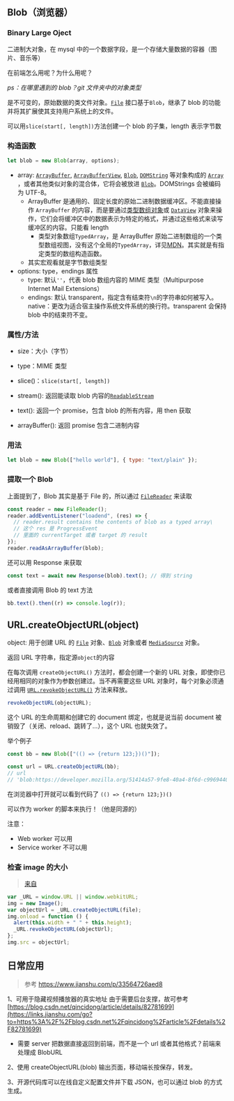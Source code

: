 ## Blob（浏览器）

### Binary Large Oject

二进制大对象，在 mysql 中的一个数据字段，是一个存储大量数据的容器（图片、音乐等）

在前端怎么用呢？为什么用呢？

_ps：在哪里遇到的 blob？git 文件夹中的对象类型_

是不可变的，原始数据的类文件对象。[`File`](https://developer.mozilla.org/zh-CN/docs/Web/API/File) 接口基于`Blob`，继承了 blob 的功能并将其扩展使其支持用户系统上的文件。

可以用`slice(start[, length])`方法创建一个 blob 的子集，length 表示字节数

### 构造函数

```js
let blob = new Blob(array, options);
```

- array: [`ArrayBuffer`](https://developer.mozilla.org/zh-CN/docs/Web/JavaScript/Reference/Global_Objects/ArrayBuffer), [`ArrayBufferView`](https://developer.mozilla.org/zh-CN/docs/Web/API/ArrayBufferView), [`Blob`](https://developer.mozilla.org/zh-CN/docs/Web/API/Blob), [`DOMString`](https://developer.mozilla.org/zh-CN/docs/Web/API/DOMString) 等对象构成的 [`Array`](https://developer.mozilla.org/zh-CN/docs/Web/JavaScript/Reference/Array) ，或者其他类似对象的混合体，它将会被放进 [`Blob`](https://developer.mozilla.org/zh-CN/docs/Web/API/Blob)。DOMStrings 会被编码为 UTF-8。
  - ArrayBuffer 是通用的、固定长度的原始二进制数据缓冲区。不能直接操作 `ArrayBuffer` 的内容，而是要通过[类型数组对象](https://developer.mozilla.org/zh-CN/docs/Web/JavaScript/Reference/Global_Objects/TypedArray)或 [`DataView`](https://developer.mozilla.org/zh-CN/docs/Web/JavaScript/Reference/Global_Objects/DataView) 对象来操作，它们会将缓冲区中的数据表示为特定的格式，并通过这些格式来读写缓冲区的内容。只能看 length
    - 类型对象数组`TypedArray`，是 ArrayBuffer 原始二进制数组的一个类型数组视图，没有这个全局的`TypedArray`，详见[MDN](https://developer.mozilla.org/zh-CN/docs/Web/JavaScript/Reference/Global_Objects/TypedArray)。其实就是有指定类型的数组构造函数。
  - 其实宏观看就是字节数组类型
- options: type，endings 属性
  - type: 默认`''`，代表 blob 数组内容的 MIME 类型（Multipurpose Internet Mail Extensions）
  - endings: 默认 transparent，指定含有结束符`\n`的字符串如何被写入。native：更改为适合宿主操作系统文件系统的换行符。transparent 会保持 blob 中的结束符不变。

### 属性/方法

- size：大小（字节）

- type：MIME 类型

- slice()：`slice(start[, length])`

- stream(): 返回能读取 blob 内容的[`ReadableStream`](https://developer.mozilla.org/zh-CN/docs/Web/API/ReadableStream)
- text(): 返回一个 promise，包含 blob 的所有内容，用 then 获取
- arrayBuffer(): 返回 promise 包含二进制内容

### 用法

```js
let blob = new Blob(["hello world"], { type: "text/plain" });
```

### 提取一个 Blob

上面提到了，Blob 其实是基于 File 的，所以通过 [`FileReader`](https://developer.mozilla.org/en-US/docs/Web/API/FileReader) 来读取

```js
const reader = new FileReader();
reader.addEventListener("loadend", (res) => {
  // reader.result contains the contents of blob as a typed array\
  // 这个 res 是 ProgressEvent
  // 里面的 currentTarget 或者 target 的 result
});
reader.readAsArrayBuffer(blob);
```

还可以用 Response 来获取

```js
const text = await new Response(blob).text(); // 得到 string
```

或者直接调用 Blob 的 text 方法

```js
bb.text().then((r) => console.log(r));
```

## URL.createObjectURL(object)

object: 用于创建 URL 的 [`File`](https://developer.mozilla.org/zh-CN/docs/Web/API/File) 对象、[`Blob`](https://developer.mozilla.org/zh-CN/docs/Web/API/Blob) 对象或者 [`MediaSource`](https://developer.mozilla.org/zh-CN/docs/Web/API/MediaSource) 对象。

返回 URL 字符串，指定源`object`的内容

在每次调用 `createObjectURL()` 方法时，都会创建一个新的 URL 对象，即使你已经用相同的对象作为参数创建过。当不再需要这些 URL 对象时，每个对象必须通过调用 [`URL.revokeObjectURL()`](https://developer.mozilla.org/zh-CN/docs/Web/API/URL/revokeObjectURL) 方法来释放。

```js
revokeObjectURL(objectURL);
```

这个 URL 的生命周期和创建它的 document 绑定，也就是说当前 document 被销毁了（关闭、reload、跳转了...），这个 URL 也就失效了。

举个例子

```js
const bb = new Blob(["(() => {return 123;})()"]);

const url = URL.createObjectURL(bb);
// url
// 'blob:https://developer.mozilla.org/51414a57-9fe8-40a4-8f6d-c996944069f9'
```

在浏览器中打开就可以看到代码了 `(() => {return 123;})()`

可以作为 worker 的脚本来执行！（他是同源的）

注意：

- Web worker 可以用
- Service worker 不可以用

### 检查 image 的大小

> [来自](https://stackoverflow.com/questions/8903854/check-image-width-and-height-before-upload-with-javascript)

```js
var _URL = window.URL || window.webkitURL;
img = new Image();
var objectUrl = _URL.createObjectURL(file);
img.onload = function () {
  alert(this.width + " " + this.height);
  _URL.revokeObjectURL(objectUrl);
};
img.src = objectUrl;
```

## 日常应用

> 参考 https://www.jianshu.com/p/33564726aed8

1、可用于隐藏视频播放器的真实地址
由于需要后台支撑，故可参考[https://blog.csdn.net/qincidong/article/details/82781699](https://links.jianshu.com/go?to=https%3A%2F%2Fblog.csdn.net%2Fqincidong%2Farticle%2Fdetails%2F82781699)

- 需要 server 把数据直接返回到前端，而不是一个 url 或者其他格式？前端来处理成 BlobURL

2、使用 createObjectURL(blob) 输出页面，移动端长按保存，转发。

3、开源代码库可以在线自定义配置文件并下载 JSON，也可以通过 blob 的方式生成。
